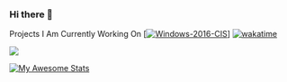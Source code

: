### Hi there 👋
Projects I Am Currently Working On
[
[![Windows-2016-CIS](https://github.com/ansible-lockdown/Windows-2016-CIS)]](https://img.shields.io/badge/Windows--2016--CIS-Repo-blue)
[![wakatime](https://wakatime.com/badge/user/71ac0a32-279a-479b-81d5-06cda7102630/project/3a38de61-e4e0-4015-8b83-ea8a935db366.svg)](https://wakatime.com/badge/user/71ac0a32-279a-479b-81d5-06cda7102630/project/3a38de61-e4e0-4015-8b83-ea8a935db366)

![](https://komarev.com/ghpvc/?username=mrsteve81)

[![My Awesome Stats](https://awesome-github-stats.azurewebsites.net/user-stats/mrsteve81)](https://git.io/awesome-stats-card)

<!--
**MrSteve81/mrsteve81** is a ✨ _special_ ✨ repository because its `README.md` (this file) appears on your GitHub profile.

Here are some ideas to get you started:

- 🔭 I’m currently working on ...
- 🌱 I’m currently learning ...
- 👯 I’m looking to collaborate on ...
- 🤔 I’m looking for help with ...
- 💬 Ask me about ...
- 📫 How to reach me: ...
- 😄 Pronouns: ...
- ⚡ Fun fact: ...
-->
